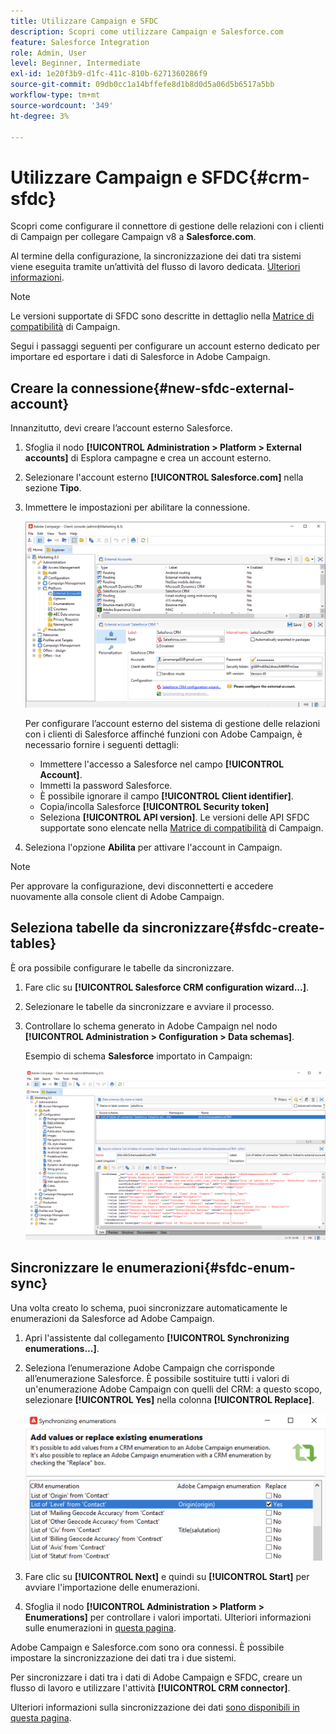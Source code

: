 ```yaml
---
title: Utilizzare Campaign e SFDC
description: Scopri come utilizzare Campaign e Salesforce.com
feature: Salesforce Integration
role: Admin, User
level: Beginner, Intermediate
exl-id: 1e20f3b9-d1fc-411c-810b-6271360286f9
source-git-commit: 09db0cc1a14bffefe8d1b8d0d5a06d5b6517a5bb
workflow-type: tm+mt
source-wordcount: '349'
ht-degree: 3%

---
```


# Utilizzare Campaign e SFDC{#crm-sfdc}

Scopri come configurare il connettore di gestione delle relazioni con i clienti di Campaign per collegare Campaign v8 a **Salesforce.com**.

Al termine della configurazione, la sincronizzazione dei dati tra sistemi viene eseguita tramite un’attività del flusso di lavoro dedicata. [Ulteriori informazioni](crm-data-sync.md).

>[!NOTE]
>
>Le versioni supportate di SFDC sono descritte in dettaglio nella [Matrice di compatibilità](../start/compatibility-matrix.md) di Campaign.

Segui i passaggi seguenti per configurare un account esterno dedicato per importare ed esportare i dati di Salesforce in Adobe Campaign.

## Creare la connessione{#new-sfdc-external-account}

Innanzitutto, devi creare l’account esterno Salesforce.

1. Sfoglia il nodo **[!UICONTROL Administration > Platform > External accounts]** di Esplora campagne e crea un account esterno.
1. Selezionare l&#39;account esterno **[!UICONTROL Salesforce.com]** nella sezione **Tipo**.
1. Immettere le impostazioni per abilitare la connessione.

   ![](assets/sfdc-external-account.png)

   Per configurare l’account esterno del sistema di gestione delle relazioni con i clienti di Salesforce affinché funzioni con Adobe Campaign, è necessario fornire i seguenti dettagli:

   * Immettere l&#39;accesso a Salesforce nel campo **[!UICONTROL Account]**.
   * Immetti la password Salesforce.
   * È possibile ignorare il campo **[!UICONTROL Client identifier]**.
   * Copia/incolla Salesforce **[!UICONTROL Security token]**
   * Seleziona **[!UICONTROL API version]**. Le versioni delle API SFDC supportate sono elencate nella [Matrice di compatibilità](../start/compatibility-matrix.md) di Campaign.

1. Seleziona l&#39;opzione **Abilita** per attivare l&#39;account in Campaign.

>[!NOTE]
>
>Per approvare la configurazione, devi disconnetterti e accedere nuovamente alla console client di Adobe Campaign.

## Seleziona tabelle da sincronizzare{#sfdc-create-tables}

È ora possibile configurare le tabelle da sincronizzare.

1. Fare clic su **[!UICONTROL Salesforce CRM configuration wizard...]**.
1. Selezionare le tabelle da sincronizzare e avviare il processo.
1. Controllare lo schema generato in Adobe Campaign nel nodo **[!UICONTROL Administration > Configuration > Data schemas]**.

   Esempio di schema **Salesforce** importato in Campaign:

   ![](assets/sfdc-schemas.png)

## Sincronizzare le enumerazioni{#sfdc-enum-sync}

Una volta creato lo schema, puoi sincronizzare automaticamente le enumerazioni da Salesforce ad Adobe Campaign.

1. Apri l&#39;assistente dal collegamento **[!UICONTROL Synchronizing enumerations...]**.
1. Seleziona l’enumerazione Adobe Campaign che corrisponde all’enumerazione Salesforce.
È possibile sostituire tutti i valori di un&#39;enumerazione Adobe Campaign con quelli del CRM: a questo scopo, selezionare **[!UICONTROL Yes]** nella colonna **[!UICONTROL Replace]**.

   ![](assets/sfdc-enum.png)

1. Fare clic su **[!UICONTROL Next]** e quindi su **[!UICONTROL Start]** per avviare l&#39;importazione delle enumerazioni.

1. Sfoglia il nodo **[!UICONTROL Administration > Platform > Enumerations]** per controllare i valori importati. Ulteriori informazioni sulle enumerazioni in [questa pagina](../config/ui-settings.md#enumerations).

Adobe Campaign e Salesforce.com sono ora connessi. È possibile impostare la sincronizzazione dei dati tra i due sistemi.

Per sincronizzare i dati tra i dati di Adobe Campaign e SFDC, creare un flusso di lavoro e utilizzare l&#39;attività **[!UICONTROL CRM connector]**.

Ulteriori informazioni sulla sincronizzazione dei dati [sono disponibili in questa pagina](crm-data-sync.md).
